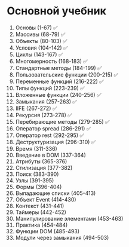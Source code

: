 # Основной учебник

1. Основы (1-67) ✅
2. Массивы (68-79) ✅
3. Объекты (80-103) ✅
4. Условия (104-142) ✅
5. Циклы (143-167) ✅
6. Многомерность (168-183) ✅
7. Стандартные методы (184-199) ✅
8. Пользовательские функции (200-215) ✅
9. Переменные функций (216-222) ✅
10. Типы функций (223-239) ✅
11. Вложенные функции (240-256) ✅
12. Замыкания (257-263) ✅
13. IIFE (267-272) ✅
14. Рекурсия (273-278) ✅
15. Перебирающие методы (279-285) ✅
16. Оператор spread (286-291) ✅
17. Оператор rest (292-295) ✅
18. Деструктуризация (296-310) ✅
19. Время (311-336)
20. Введение в DOM (337-364)
21. Атрибуты (365-376)
22. Стилизация (377-382)
23. Поиск (383-390)
24. Узлы (391-395)
25. Формы (396-404)
26. Выпадающие списки (405-413)
27. Объект Event (414-430)
28. Контекст (431-441)
29. Таймеры (442-452)
30. Манипулирование элементами (453-463)
31. Практика (454-484)
32. Функции DOM (485-493)
33. Модули через замыкания (494-503)
